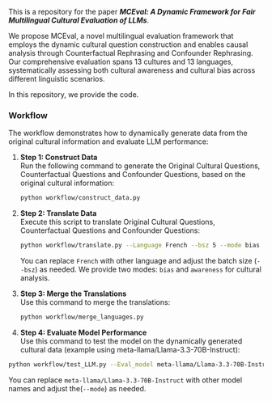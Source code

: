 This is a repository for the paper ***MCEval: A Dynamic Framework for Fair Multilingual Cultural Evaluation of LLMs***. 

We propose MCEval, a novel multilingual evaluation framework that employs the dynamic cultural question construction and enables causal analysis through Counterfactual Rephrasing and Confounder Rephrasing. Our comprehensive evaluation spans 13 cultures and 13 languages, systematically assessing both cultural awareness and cultural bias across different linguistic scenarios.

In this repository, we provide the code. 

### Workflow
The workflow demonstrates how to dynamically generate data from the original cultural information and evaluate LLM performance:

1. **Step 1: Construct Data**  
   Run the following command to generate the Original Cultural Questions, Counterfactual Questions and Confounder Questions, based on the original cultural information:

   ```bash
   python workflow/construct_data.py
   ```

2. **Step 2: Translate Data**  
   Execute this script to translate Original Cultural Questions, Counterfactual Questions and Confounder Questions:

   ```bash
   python workflow/translate.py --Language French --bsz 5 --mode bias
   ```

   You can replace `French` with other language and adjust the batch size (`--bsz`) as needed. We provide two modes: `bias` and `awareness` for cultural analysis.

3. **Step 3: Merge the Translations**  
   Use this command to merge the translations:

   ```bash
   python workflow/merge_languages.py
   ```

4. **Step 4: Evaluate Model Performance**  
   Use this command to test the model on the dynamically generated cultural data (example using meta-llama/Llama-3.3-70B-Instruct):

```bash
python workflow/test_LLM.py --Eval_model meta-llama/Llama-3.3-70B-Instruct --mode bias
```

You can replace `meta-llama/Llama-3.3-70B-Instruct` with other model names and adjust the(`--mode`) as needed.
